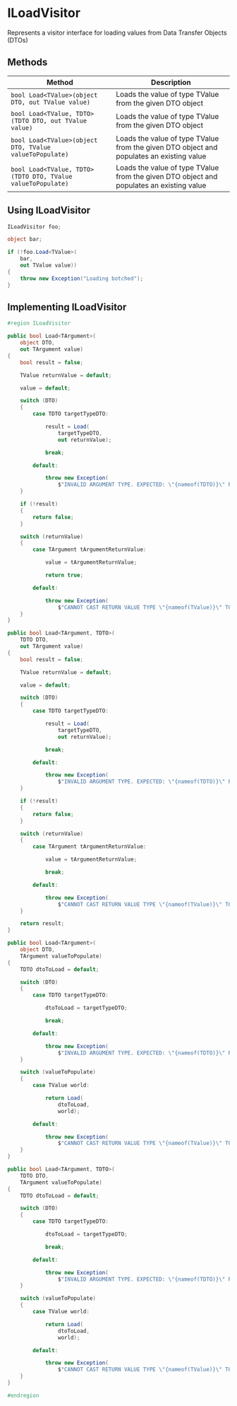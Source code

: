 # ILoadVisitor

Represents a visitor interface for loading values from Data Transfer Objects (DTOs)

## Methods

Method | Description
--- | ---
`bool Load<TValue>(object DTO, out TValue value)` | Loads the value of type TValue from the given DTO object
`bool Load<TValue, TDTO>(TDTO DTO, out TValue value)` | Loads the value of type TValue from the given DTO object
`bool Load<TValue>(object DTO, TValue valueToPopulate)` | Loads the value of type TValue from the given DTO object and populates an existing value
`bool Load<TValue, TDTO>(TDTO DTO, TValue valueToPopulate)` | Loads the value of type TValue from the given DTO object and populates an existing value

## Using ILoadVisitor

```csharp
ILoadVisitor foo;

object bar;

if (!foo.Load<TValue>(
    bar,
    out TValue value))
{
	throw new Exception("Loading botched");
}
```

## Implementing ILoadVisitor

```csharp
#region ILoadVisitor

public bool Load<TArgument>(
	object DTO,
	out TArgument value)
{
	bool result = false;

	TValue returnValue = default;

	value = default;

	switch (DTO)
	{
		case TDTO targetTypeDTO:

			result = Load(
				targetTypeDTO,
				out returnValue);

			break;

		default:

			throw new Exception(
				$"INVALID ARGUMENT TYPE. EXPECTED: \"{nameof(TDTO)}\" RECEIVED: \"{DTO.GetType().Name}\"");
	}

	if (!result)
	{
		return false;
	}

	switch (returnValue)
	{
		case TArgument tArgumentReturnValue:

			value = tArgumentReturnValue;

			return true;

		default:

			throw new Exception(
				$"CANNOT CAST RETURN VALUE TYPE \"{nameof(TValue)}\" TO TYPE \"{nameof(TArgument)}\"");
	}
}

public bool Load<TArgument, TDTO>(
	TDTO DTO,
	out TArgument value)
{
	bool result = false;

	TValue returnValue = default;

	value = default;

	switch (DTO)
	{
		case TDTO targetTypeDTO:

			result = Load(
				targetTypeDTO,
				out returnValue);

			break;

		default:

			throw new Exception(
				$"INVALID ARGUMENT TYPE. EXPECTED: \"{nameof(TDTO)}\" RECEIVED: \"{nameof(TDTO)}\"");
	}

	if (!result)
	{
		return false;
	}

	switch (returnValue)
	{
		case TArgument tArgumentReturnValue:

			value = tArgumentReturnValue;

			break;

		default:

			throw new Exception(
				$"CANNOT CAST RETURN VALUE TYPE \"{nameof(TValue)}\" TO TYPE \"{nameof(TArgument)}\"");
	}

	return result;
}

public bool Load<TArgument>(
	object DTO,
	TArgument valueToPopulate)
{
	TDTO dtoToLoad = default;

	switch (DTO)
	{
		case TDTO targetTypeDTO:

			dtoToLoad = targetTypeDTO;

			break;

		default:

			throw new Exception(
				$"INVALID ARGUMENT TYPE. EXPECTED: \"{nameof(TDTO)}\" RECEIVED: \"{DTO.GetType().Name}\"");
	}

	switch (valueToPopulate)
	{
		case TValue world:

			return Load(
				dtoToLoad,
				world);

		default:

			throw new Exception(
				$"CANNOT CAST RETURN VALUE TYPE \"{nameof(TValue)}\" TO TYPE \"{nameof(TArgument)}\"");
	}
}

public bool Load<TArgument, TDTO>(
	TDTO DTO,
	TArgument valueToPopulate)
{
	TDTO dtoToLoad = default;

	switch (DTO)
	{
		case TDTO targetTypeDTO:

			dtoToLoad = targetTypeDTO;

			break;

		default:

			throw new Exception(
				$"INVALID ARGUMENT TYPE. EXPECTED: \"{nameof(TDTO)}\" RECEIVED: \"{nameof(TDTO)}\"");
	}

	switch (valueToPopulate)
	{
		case TValue world:

			return Load(
				dtoToLoad,
				world);

		default:

			throw new Exception(
				$"CANNOT CAST RETURN VALUE TYPE \"{nameof(TValue)}\" TO TYPE \"{nameof(TArgument)}\"");
	}
}

#endregion
```
